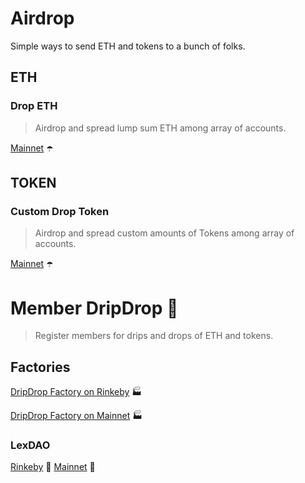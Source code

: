 # Airdrop
Simple ways to send ETH and tokens to a bunch of folks.

## ETH
### Drop ETH
> Airdrop and spread lump sum ETH among array of accounts.

[Mainnet](https://etherscan.io/dapp/0x70814357697C5290920BCa4327fE6640E22edd49#writeContract) ☂️

## TOKEN
### Custom Drop Token
> Airdrop and spread custom amounts of Tokens among array of accounts.

[Mainnet](https://etherscan.io/dapp/0x4c4B2f0D065c6D207Ee18544f3277aF3c4A14C77#writeContract) ☂️

# Member DripDrop 💉
> Register members for drips and drops of ETH and tokens.

## Factories
[DripDrop Factory on Rinkeby](https://rinkeby.etherscan.io/dapp/0x01f39bad34f5ab1f601766e3afa90b2b89114024#writeContract) 🏭

[DripDrop Factory on Mainnet](https://etherscan.io/dapp/0x7d5943dFb6fF3303728629Cf066B6D7cFb22733B#writeContract) 🏭

### LexDAO 
[Rinkeby](https://rinkeby.etherscan.io/dapp/0xc878bb16537c7851606cfd4e935a7f6091028292#writeContract) 🚰 
[Mainnet](https://etherscan.io/dapp/0xb1da34fe3e512fb6aff46f27935f002957b9dd0e#writeContract) 🚰
